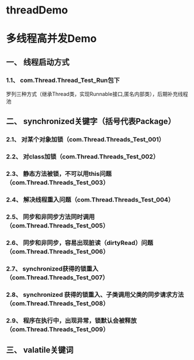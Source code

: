 # threadDemo
# 多线程高并发Demo
## 一、 线程启动方式
### 1.1、 com.Thread.Thread_Test_Run包下
罗列三种方式（继承Thread类，实现Runnable接口,匿名内部类），后期补充线程池

## 二、 synchronized关键字（括号代表Package）
### 2.1、 对某个对象加锁（com.Thread.Threads_Test_001）

### 2.2、 对class加锁（com.Thread.Threads_Test_002）

### 2.3、 静态方法被锁，不可以用this问题（com.Thread.Threads_Test_003）

### 2.4、 解决线程重入问题（com.Thread.Threads_Test_004）

### 2.5、 同步和非同步方法同时调用（com.Thread.Threads_Test_005）

### 2.6、 同步和非同步，容易出现脏读（dirtyRead）问题（com.Thread.Threads_Test_006）

### 2.7、 synchronized获得的锁重入（com.Thread.Threads_Test_007）

### 2.8、 synchronized 获得的锁重入、子类调用父类的同步请求方法（com.Thread.Threads_Test_008）

### 2.9、 程序在执行中，出现异常，锁默认会被释放（com.Thread.Threads_Test_009）

## 三、 valatile关键词
